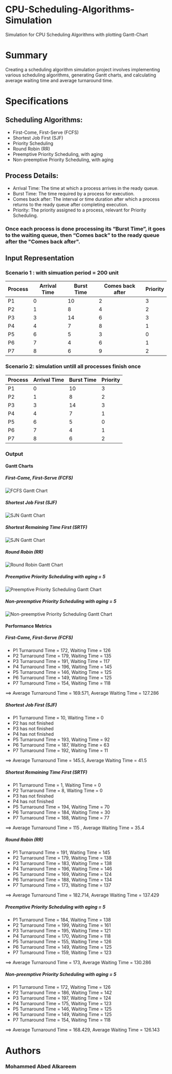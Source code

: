 # CPU-Scheduling-Algorithms-Simulation
Simulation for CPU Scheduling Algorithms with plotting Gantt-Chart

# Summary

Creating a scheduling algorithm simulation project involves implementing various scheduling algorithms, generating Gantt charts, and calculating average waiting time and average turnaround time.

# Specifications
## Scheduling Algorithms:

- First-Come, First-Serve (FCFS)
- Shortest Job First (SJF)
- Priority Scheduling
- Round Robin (RR)
- Preemptive Priority Scheduling, with aging
- Non-preemptive Priority Scheduling, with aging

## Process Details:

- Arrival Time: The time at which a process arrives in the ready queue.
- Burst Time: The time required by a process for execution.
- Comes back after: The interval or time duration after which a process returns to the ready queue after completing execution.
- Priority: The priority assigned to a process, relevant for Priority Scheduling.
### Once each process is done processing its “Burst Time”, it goes to the waiting queue, then “Comes back” to the ready queue after the "Comes back after".

## Input Representation
### Scenario 1 : with simuation period = 200 unit
| Process | Arrival Time | Burst Time | Comes back after | Priority |
|---------|--------------|------------|-------------------|----------|
| P1      | 0            | 10         | 2                 | 3        |
| P2      | 1            | 8          | 4                 | 2        |
| P3      | 3            | 14         | 6                 | 3        |
| P4      | 4            | 7          | 8                 | 1        |
| P5      | 6            | 5          | 3                 | 0        |
| P6      | 7            | 4          | 6                 | 1        |
| P7      | 8            | 6          | 9                 | 2        |


### Scenario 2: simulation untill all processes finish once
| Process | Arrival Time | Burst Time |  Priority |
|---------|--------------|------------|----------|
| P1      | 0            | 10         | 3        |
| P2      | 1            | 8          |  2        |
| P3      | 3            | 14         |  3        |
| P4      | 4            | 7          |  1        |
| P5      | 6            | 5          |  0        |
| P6      | 7            | 4          | 1        |
| P7      | 8            | 6          |  2        |



### Output

#### Gantt Charts

##### First-Come, First-Serve (FCFS)

![FCFS Gantt Chart](/Gantt_Charts/First_Come_First_Served_1.png)

##### Shortest Job First (SJF)

![SJN Gantt Chart](/Gantt_Charts/Shortest_Job_First_1.png)

##### Shortest Remaining Time First (SRTF)

![SJN Gantt Chart](/Gantt_Charts/Shortest_Remaining_Time_First_1.png)


##### Round Robin (RR)

![Round Robin Gantt Chart](/Gantt_Charts/Round_Robin_1.png)

##### Preemptive Priority Scheduling with aging = 5

![Preemptive Priority Scheduling Gantt Chart](/Gantt_Charts/Preemptive_Priority_Scheduling_with_aging_1.png)

##### Non-preemptive Priority Scheduling with aging = 5

![Non-preemptive Priority Scheduling Gantt Chart](/Gantt_Charts/Non-preemptive_Priority_Scheduling_with_aging_1.png)

#### Performance Metrics

##### First-Come, First-Serve (FCFS)

- P1 Turnaround Time = 172, Waiting Time = 126 
- P2 Turnaround Time = 179, Waiting Time = 135 
- P3 Turnaround Time = 191, Waiting Time = 117 
- P4 Turnaround Time = 196, Waiting Time = 145 
- P5 Turnaround Time = 146, Waiting Time = 125 
- P6 Turnaround Time = 149, Waiting Time = 125 
- P7 Turnaround Time = 154, Waiting Time = 118 

==> Average Turnaround Time = 169.571, Average Waiting Time = 127.286

##### Shortest Job First (SJF)

- P1 Turnaround Time = 10, Waiting Time = 0 
- P2 has not finished 
- P3 has not finished 
- P4 has not finished 
- P5 Turnaround Time = 193, Waiting Time = 92 
- P6 Turnaround Time = 187, Waiting Time = 63 
- P7 Turnaround Time = 192, Waiting Time = 11 

==> Average Turnaround Time = 145.5, Average Waiting Time = 41.5

  ##### Shortest Remaining Time First (SRTF)

- P1 Turnaround Time = 1, Waiting Time = 0 
- P2 Turnaround Time = 8, Waiting Time = 0 
- P3 has not finished 
- P4 has not finished 
- P5 Turnaround Time = 194, Waiting Time = 70 
- P6 Turnaround Time = 184, Waiting Time = 30 
- P7 Turnaround Time = 188, Waiting Time = 77 

==> Average Turnaround Time = 115 , Average Waiting Time = 35.4

##### Round Robin (RR)

- P1 Turnaround Time = 191, Waiting Time = 145 
- P2 Turnaround Time = 179, Waiting Time = 138 
- P3 Turnaround Time = 183, Waiting Time = 138 
- P4 Turnaround Time = 196, Waiting Time = 146 
- P5 Turnaround Time = 169, Waiting Time = 124 
- P6 Turnaround Time = 188, Waiting Time = 134 
- P7 Turnaround Time = 173, Waiting Time = 137 

==> Average Turnaround Time = 182.714, Average Waiting Time = 137.429

##### Preemptive Priority Scheduling with aging = 5

- P1 Turnaround Time = 184, Waiting Time = 138 
- P2 Turnaround Time = 199, Waiting Time = 161 
- P3 Turnaround Time = 195, Waiting Time = 121 
- P4 Turnaround Time = 170, Waiting Time = 118 
- P5 Turnaround Time = 155, Waiting Time = 126 
- P6 Turnaround Time = 149, Waiting Time = 125 
- P7 Turnaround Time = 159, Waiting Time = 123 

==> Average Turnaround Time = 173, Average Waiting Time = 130.286

##### Non-preemptive Priority Scheduling with aging = 5

- P1 Turnaround Time = 172, Waiting Time = 126
- P2 Turnaround Time = 186, Waiting Time = 142
- P3 Turnaround Time = 197, Waiting Time = 124
- P4 Turnaround Time = 175, Waiting Time = 123
- P5 Turnaround Time = 146, Waiting Time = 125
- P6 Turnaround Time = 149, Waiting Time = 125
- P7 Turnaround Time = 154, Waiting Time = 118 

==> Average Turnaround Time = 168.429, Average Waiting Time = 126.143
  
# Authors

### Mohammed Abed Alkareem

